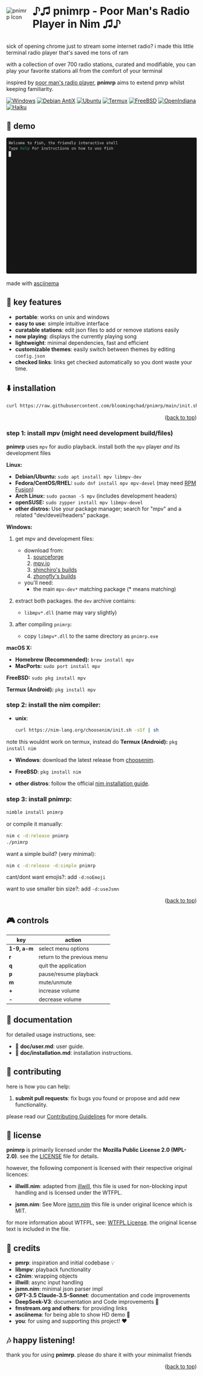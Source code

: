 <div style="display: flex; align-items: center;">
  <img src="https://github.com/bloomingchad/pnimrp/raw/main/web/ico.ico" alt="pnimrp Icon" width="90" style="margin-right: 10px;" />
  <h1>♪♫ pnimrp - Poor Man's Radio Player in Nim ♫♪</h1>
</div>

sick of opening chrome just to stream some internet radio?
i made this little terminal radio player that's saved me tons of ram

with a collection of over 700 radio stations, curated and modifiable,
you can play your favorite stations all from the comfort of your terminal

inspired by [poor man's radio player](https://github.com/hakerdefo/pmrp),
**pnimrp** aims to extend pmrp whilst keeping familiarity.

[![Windows](https://img.shields.io/badge/Windows-7_|_11-0078D6?logo=windows&logoColor=white)]()
[![Debian AntiX](https://img.shields.io/badge/Debian-AntiX_19.1_(2021)-A81D33?logo=debian&logoColor=white)]()
[![Ubuntu](https://img.shields.io/badge/Ubuntu-22.04_|_24.04-E95420?logo=ubuntu&logoColor=white)]()
[![Termux](https://img.shields.io/badge/Termux-Android-3DDC84?logo=android&logoColor=white)]()
[![FreeBSD](https://img.shields.io/badge/FreeBSD-14.x-AB2B28?logo=freebsd&logoColor=white)]()
[![OpenIndiana](https://img.shields.io/badge/OpenIndiana-2022.10_|_2023.10-ED2E38)]()
[![Haiku](https://img.shields.io/badge/Haiku-R1/Beta4_(2022)-000000)]()

## 🎥 demo

![pnimrp demo](https://github.com/bloomingchad/pnimrp/raw/main/web/demo.gif)

made with [asciinema](https://asciinema.org/)

## 🌟 key features

- **portable**: works on unix and windows
- **easy to use**: simple intuitive interface
- **curatable stations**: edit json files to add or remove stations easily
- **now playing**: displays the currently playing song
- **lightweight**: minimal dependencies, fast and efficient
- **customizable themes**: easily switch between themes by editing `config.json`
- **checked links**: links get checked automatically so you dont waste your time.

## ⬇️  installation

  ```bash
  curl https://raw.githubusercontent.com/bloomingchad/pnimrp/main/init.sh | bash
  ```
<p align="right">(<a href="#top">back to top</a>)</p>

### step 1: install **mpv** (might need development build/files)

**pnimrp** uses `mpv` for audio playback.  install both the `mpv` player *and*
  its development files

**Linux:**

*   **Debian/Ubuntu:**      `sudo apt install mpv libmpv-dev`
*   **Fedora/CentOS/RHEL:** `sudo dnf install mpv mpv-devel` (may need [RPM Fusion](https://rpmfusion.org/))
*   **Arch Linux:**         `sudo pacman -S mpv` (includes development headers)
*   **openSUSE:**           `sudo zypper install mpv libmpv-devel`
*   **other distros:** Use your package manager; search for "mpv" and a related "dev/devel/headers" package.

**Windows:**

1. get mpv and development files:
   - download from:
     1. [sourceforge](https://sourceforge.net/projects/mpv-player-windows/files/)
     2. [mpv.io](https://mpv.io/installation/)
     3. [shinchiro's builds](https://github.com/shinchiro/mpv-winbuild-cmake/releases)
     4. [zhongfly's builds](https://github.com/zhongfly/mpv-winbuild/releases)
   - you'll need:
     - the main `mpv-dev*` matching package (* means matching)

2. extract both packages. the `dev` archive contains:
   - `libmpv*.dll` (name may vary slightly)

3. after compiling `pnimrp`:
   - copy `libmpv*.dll` to the same directory as `pnimrp.exe`

**macOS X:**
*   **Homebrew (Recommended):** `brew install mpv`
*    **MacPorts:** `sudo port install mpv`

**FreeBSD:**
`sudo pkg install mpv`

**Termux (Android):**
```pkg install mpv```

### step 2: install the nim compiler:

- **unix**:
  ```bash
  curl https://nim-lang.org/choosenim/init.sh -sSf | sh
  ```
note this wouldnt work on termux, instead do
**Termux (Android):**
```pkg install nim```

- **Windows**:
  download the latest release from [choosenim](https://github.com/dom96/choosenim/releases).

- **FreeBSD**:
```pkg install nim```

- **other distros**:
  follow the official [nim installation guide](https://nim-lang.org/install.html).

### step 3: install **pnimrp**:
```bash
nimble install pnimrp
```

or compile it manually:
```bash
nim c -d:release pnimrp
./pnimrp
```
want a simple build? (very minimal):
```bash
nim c -d:release -d:simple pnimrp
```

cant/dont want emojis?: add `-d:noEmoji`

want to use smaller bin size?: add `-d:useJsmn`

<p align="right">(<a href="#top">back to top</a>)</p>

## 🎮 controls

| key          | action                      |
| ------------ | --------------------------- |
| **1-9, a-m** | select menu options         |
| **r**        | return to the previous menu |
| **q**        | quit the application        |
| **p**        | pause/resume playback       |
| **m**        | mute/unmute                 |
| **+**        | increase volume             |
| **-**        | decrease volume             |

## 📖 documentation

for detailed usage instructions, see:
- 📄 **doc/user.md**: user guide.
- 📄 **doc/installation.md**: installation instructions.

## 🤝 contributing

here is how you can help:

1. **submit pull requests**: fix bugs you found or propose and add new functionality.

please read our [Contributing Guidelines](CONTRIBUTING.md) for more details.

## 📜 license

**pnimrp** is primarily licensed under the **Mozilla Public License 2.0 (MPL-2.0)**.
see the [LICENSE](LICENSE) file for details.

however, the following component is licensed with their respective original licences:
- **illwill.nim**: adapted from [illwill](https://github.com/johnnovak/illwill),
  this file is used for non-blocking input handling and is licensed under the WTFPL.

- **jsmn.nim**: See More [jsmn.nim](https://github.com/OpenSystemsLab/jsmn.nim)
  this file is under original licence which is MIT.

for more information about WTFPL, see: [WTFPL License](http://www.wtfpl.net/).
  the original license text is included in the file.

## 🙏 credits

- **pmrp**: inspiration and initial codebase 💡
- **libmpv**: playback functionality
- **c2nim**: wrapping objects
- **illwill**: async input handling
- **jsmn.nim**: minimal json parser impl
- **GPT-3.5 Claude-3.5-Sonnet**: documentation and code improvements
- **DeepSeek-V3**: documentation and Code improvements 🥰
- **fmstream.org and others**: for providing links
- **asciinema**: for being able to show HD demo 🎥
- **you**: for using and supporting this project! ❤️

## 🎶 happy listening!

thank you for using **pnimrp**. please do share it with your minimalist friends

<p align="right">(<a href="#top">back to top</a>)</p>
